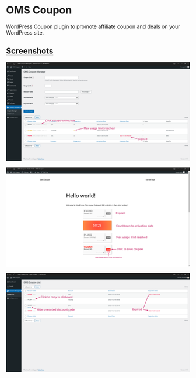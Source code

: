 # OMS Coupon

WordPress Coupon plugin to promote affiliate coupon and deals on your WordPress site.

## [Screenshots](./screenshots/)

![coupon manager](screenshots/coupon-manager.png)

![display coupon](screenshots/display-coupon.png)

![user coupon list](screenshots/user-coupon-list.png)
